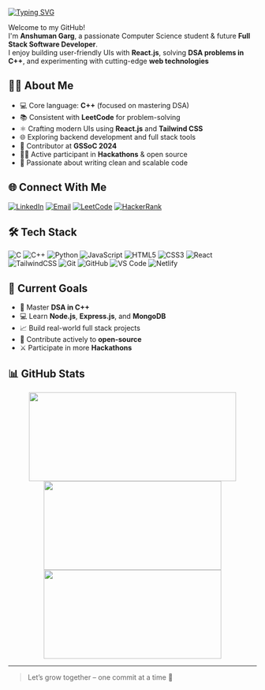 <!-- 
# ⚡  ToDo List

[![License: MIT](https://img.shields.io/badge/License-MIT-green.svg)](https://opensource.org/licenses/MIT)
[![React](https://img.shields.io/badge/Made%20with-React-blue)](https://reactjs.org/)
[![Redux](https://img.shields.io/badge/State%20Management-Redux-purple)](https://redux.js.org/)
[![Tailwind CSS](https://img.shields.io/badge/Styled%20with-TailwindCSS-38B2AC.svg?logo=tailwindcss)](https://tailwindcss.com/)
[![Hosted on GitHub Pages](https://img.shields.io/badge/Hosted%20on-GitHub%20Pages-orange)](https://anshumangarg5410.github.io/ToDoList/)<br>


A stylish ⚡ ToDo List built with <b>React</b>, <b>Redux</b>, <b>Tailwind CSS</b>, and <b>Vite</b>. Designed with glowing neon visuals, smooth UI, and fast performance.




## 🖥️ Live Preview

🌐 [View Website](https://anshumangarg5410.github.io/TodoList_3/)



## ⚙️ Tech Stack

- ⚛️ React
- 🧠 Redux (State Management)
- 💨 Tailwind CSS (Styling)
- ⚡ Vite (Fast bundler)
- 🚀 GitHub Pages (Deployment)



## ✨ Features

- Add / Delete / Complete tasks
- Glowing neon UI with smooth hover effects
- Separated Pending & Completed Tasks
- Responsive and fast
- Redux for global state management
- Smooth scrolling container with custom scrollbar



### 🛠️ Getting Started

```bash
git clone https://github.com/anshumangarg5410/TodoList_3.git
cd TodoList_3
npm install
npm run dev
``` -->

[![Typing SVG](https://readme-typing-svg.herokuapp.com?font=Fira+Code&duration=3000&pause=1000&color=00BFFF&width=280&lines=Hey!+I'm+Anshuman+Garg;C%2B%2B+%7C+DSA+%7C+Web+Dev;Full+Stack+Learner+🚀)](https://git.io/typing-svg)

Welcome to my GitHub!  
I'm **Anshuman Garg**, a passionate Computer Science student & future **Full Stack Software Developer**.  
I enjoy building user-friendly UIs with **React.js**, solving **DSA problems in C++**, and experimenting with cutting-edge **web technologies**


## 👨‍💻 About Me

- 💻 Core language: **C++** (focused on mastering DSA)
- 📚 Consistent with **LeetCode** for problem-solving
- ⚛️ Crafting modern UIs using **React.js** and **Tailwind CSS**
- 🌐 Exploring backend development and full stack tools
- 🚀 Contributor at **GSSoC 2024**
- 🧑‍🏫 Active participant in **Hackathons** & open source
- 🎯 Passionate about writing clean and scalable code


## 🌐 Connect With Me

[![LinkedIn](https://img.shields.io/badge/LinkedIn-blue?style=for-the-badge&logo=linkedin&logoColor=white)](https://linkedin.com/in/anshumangarg5410) 
[![Email](https://img.shields.io/badge/Gmail-D14836?style=for-the-badge&logo=gmail&logoColor=white)](mailto:anshumangarg5410@gmail.com)
[![LeetCode](https://img.shields.io/badge/LeetCode-orange?style=for-the-badge&logo=leetcode&logoColor=white)](https://leetcode.com/anshumangarg5410)
[![HackerRank](https://img.shields.io/badge/HackerRank-2EC866?style=for-the-badge&logo=hackerrank&logoColor=white)](https://www.hackerrank.com/anshumangarg5410)


## 🛠 Tech Stack

![C](https://img.shields.io/badge/C-blue?style=for-the-badge&logo=c&logoColor=white)
![C++](https://img.shields.io/badge/C++-blue?style=for-the-badge&logo=c%2B%2B&logoColor=white)
![Python](https://img.shields.io/badge/Python-yellow?style=for-the-badge&logo=python&logoColor=white)
![JavaScript](https://img.shields.io/badge/JavaScript-yellow?style=for-the-badge&logo=javascript&logoColor=black)
![HTML5](https://img.shields.io/badge/HTML5-orange?style=for-the-badge&logo=html5&logoColor=white)
![CSS3](https://img.shields.io/badge/CSS3-blue?style=for-the-badge&logo=css3&logoColor=white)
![React](https://img.shields.io/badge/React-20232A?style=for-the-badge&logo=react&logoColor=61DAFB)
![TailwindCSS](https://img.shields.io/badge/TailwindCSS-06B6D4?style=for-the-badge&logo=tailwindcss&logoColor=white)
![Git](https://img.shields.io/badge/Git-orange?style=for-the-badge&logo=git&logoColor=white)
![GitHub](https://img.shields.io/badge/GitHub-black?style=for-the-badge&logo=github&logoColor=white)
![VS Code](https://img.shields.io/badge/VSCode-blue?style=for-the-badge&logo=visual-studio-code&logoColor=white)
![Netlify](https://img.shields.io/badge/Netlify-00C7B7?style=for-the-badge&logo=netlify&logoColor=white)


## 🎯 Current Goals

- 🧠 Master **DSA in C++**
- 💻 Learn **Node.js**, **Express.js**, and **MongoDB**
- 📈 Build real-world full stack projects
- 🌟 Contribute actively to **open-source**
- ⚔️ Participate in more **Hackathons**


## 📊 GitHub Stats


<div align="center">

<img height="180px" width="420px" src="https://github-readme-stats.vercel.app/api?username=anshumangarg5410&custom_title=Something+To+Know+About...&show_icons=true&theme=radical&border_radius=10&hide_border=false"/>

<img height="180px" width="360px" src="https://github-readme-stats.vercel.app/api/top-langs/?username=anshumangarg5410&theme=radical&layout=compact&hide_border=false&border_radius=10"/>

<img height="180px" width="360px" src="https://github-readme-streak-stats.herokuapp.com/?user=anshumangarg5410&theme=radical&hide_border=false&border_radius=10"/>

</div>



<!-- Second GIT Stats, will update when contributions will increase ! 
## 📊 GitHub Stats

<div align="center">

<img height="180px" width="420px" src="https://github-readme-stats.vercel.app/api?username=anshumangarg5410&custom_title=Something+To+Know+About...&show_icons=true&theme=radical&border_radius=10&hide_border=false"/>
<img height="180px" width="360px" src="https://github-readme-stats.vercel.app/api/top-langs/?username=anshumangarg5410&theme=radical&layout=compact&hide_border=false&border_radius=10"/>

<img height="180px" width="360px" src="https://github-readme-streak-stats.herokuapp.com/?user=anshumangarg5410&theme=radical&hide_border=false&border_radius=10"/>
<br/><br/>
<img src="https://github-readme-activity-graph.vercel.app/graph?username=anshumangarg5410&theme=react-dark" width="780px"/>

</div>
 -->

---

> Let’s grow together – one commit at a time 🚀

